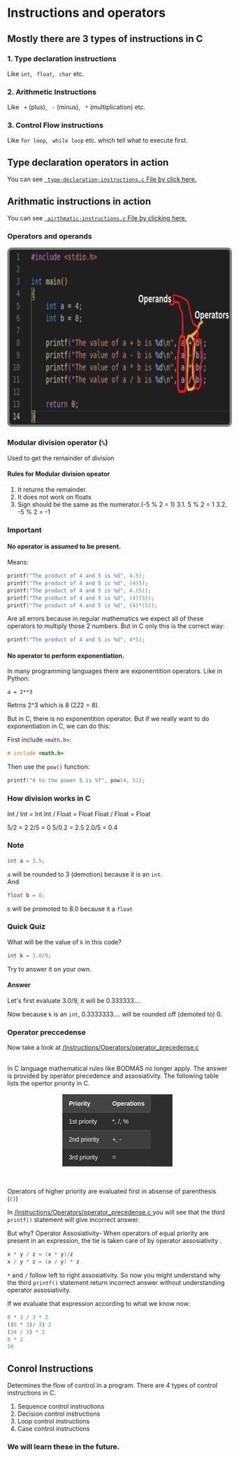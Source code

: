 # Instructions and operators

## Mostly there are 3 types of instructions in C
### 1. Type declaration instructions
Like ``` int ```, ``` float```, ``` char``` etc.
### 2. Arithmetic Instructions
Like ``` +``` (plus), ``` -``` (minus), ``` *``` (multiplication) etc.
### 3. Control Flow instructions
Like ```for loop```, ``` while loop``` etc. which tell what to execute first.

## Type declaration operators in action
You can see <a href="./Instructions/type-declaration-instructions.c">``` type-declaration-instructions.c``` File by click here. </a>

## Arithmatic instructions in action
You can see <a href="./Instructions/airthmatic-instructions.c">``` airthmatic-instructions.c``` File by clicking here. </a>
### Operators and operands
<img src="../Images/Operators.png" height=400 width=1000 style="border: 5px solid gray; border-radius:10px;">

### Modular division operator (```%```)
Used to get the remainder of division

#### Rules for Modular division opeator
1. It returns the remainder.
2. It does not work on floats
3. Sign should be the same as the numerator.(-5 % 2 = 1)
    3.1. 5 % 2 = 1
    3.2. -5 % 2 = -1

### Important
#### No operator is assumed to be present.
Means:
```C
printf("The product of 4 and 5 is %d", 4.5);
printf("The product of 4 and 5 is %d", (4)5);
printf("The product of 4 and 5 is %d", 4.(5));
printf("The product of 4 and 5 is %d", (4)(5));
printf("The product of 4 and 5 is %d", (4)*(5));
```
Are all errors because in regular mathematics we expect all of these operators to multiply those 2 numbers.
But in C only this is the correct way:
```C
printf("The product of 4 and 5 is %d", 4*5);
```

#### No operator to perform exponentiation.
In many programming languages there are exponentition operators. Like in Python:
```Py
a = 2**3
```
Retrns 2^3 which is 8 (2*2*2 = 8).

But in C, there is no exponentition operator.
But if we really want to do exponentiation in C, we can do this:

First include ```<math.h>```:
```C
# include <math.h>
```

Then use the ```pow()``` function:
```C
printf("4 to the power 5 is %f", pow(4, 5));
```

### How division works in C
Int / Int = Int
Int / Float = Float
Float / Float = Float

5/2 = 2
2/5 = 0
5/0.2 = 2.5
2.0/5 = 0.4


### Note
```C
int a = 3.5;
```
```a``` will be rounded to 3 (demotion) because it is an ```int```. <br>
And
```C
float b = 8;
```
```b``` will be promoted to 8.0 because it a ```float```

### Quick Quiz
What will be the value of ```k``` in this code?
```C
int k = 3.0/9;
```

Try to answer it on your own.
#### Answer
Let's first evaluate 3.0/9, it will be 0.333333.... <br>

Now because ```k``` is an ```int```, 0.3333333.... will be rounded off (demoted to) 0.

### Operator preccedense
Now take a look at <a href="./Instructions/Operators/operator_precedense.c">/Instructions/Operators/operator_precedense.c </a>

<br>
In C language mathematical rules like BODMAS no longer apply.
The answer is provided by operator precedence and assosiativity.
The following table lists the opertor priority in C.
<br> <br>
<table style="width: 50%; border-collapse: collapse; background-color: #2e2e2e; box-shadow: 0 2px 4px rgba(0, 0, 0, 0.1); margin: auto; font-family: Arial, sans-serif; color: #ffffff;">
    <tr style="background-color: #444444;">
        <th style="padding: 12px 15px; text-align: left; border-bottom: 1px solid #555555;">Priority</th>
        <th style="padding: 12px 15px; text-align: left; border-bottom: 1px solid #555555;">Operations</th>
    </tr>
    <tr>
        <td style="padding: 12px 15px; text-align: left; border-bottom: 1px solid #555555;">1st priority</td>
        <td style="padding: 12px 15px; text-align: left; border-bottom: 1px solid #555555;">*, /, %</td>
    </tr>
    <tr style="background-color: #3e3e3e;">
        <td style="padding: 12px 15px; text-align: left; border-bottom: 1px solid #555555;">2nd priority</td>
        <td style="padding: 12px 15px; text-align: left; border-bottom: 1px solid #555555;">+, -</td>
    </tr>
    <tr>
        <td style="padding: 12px 15px; text-align: left; border-bottom: 1px solid #555555;">3rd priority</td>
        <td style="padding: 12px 15px; text-align: left; border-bottom: 1px solid #555555;">=</td>
    </tr>
</table>

<br> <br>
Operators of higher priority are evaluated first in absense of parenthesis (```()```)

In <a href="./Instructions/Operators/operator_precedense.c">/Instructions/Operators/operator_precedense.c </a> you will see that the third ```printf()``` statement will give incorrect answer.

But why?
Operator Assosiativity- When operators of equal priority are present in an expression, the tie is taken care of by operator assosiativity .

```C
x * y / z = (x * y)/z
x / y * z = (x / y) * z 
```
```*``` and ```/``` follow left to right assosiativity.
So now you might understand why the third ```printf()``` statement return incorrect answer without understanding operator assosiativity.

If we evaluate that expression according to what we know now:
```M
8 * 3 / 3 * 2
((8 * 3)/ 3) 2
(24 / 3) * 2
8 * 2
16
```
## Conrol Instructions
Determines the flow of control in a program.
There are 4 types of control instructions in C.
1. Sequence control instructions
2. Decision control instructions
3. Loop control instructions
4. Case control instructions

### We will learn these in the future.
